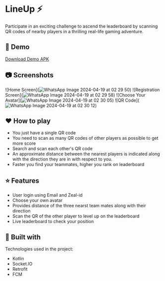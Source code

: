 # LineUp ⚡ 

Participate in an exciting challenge to ascend the leaderboard by scanning QR codes of nearby players in a thrilling real-life gaming adventure.

## 🚀 Demo
[Download Demo APK]()

## 📷 Screenshots
![Home Screen](![WhatsApp Image 2024-04-19 at 02 29 50](https://github.com/phoenix-kanak/Lineup/assets/132151345/c7978997-114b-485d-88ab-2728ec2911ee))
![Registration Screen](![WhatsApp Image 2024-04-19 at 02 29 58](https://github.com/phoenix-kanak/Lineup/assets/132151345/07dd9704-2004-43f2-b1c8-188f79c11c27))
![Choose Your Avatar](![WhatsApp Image 2024-04-19 at 02 30 05](https://github.com/phoenix-kanak/Lineup/assets/132151345/43341d04-78d4-4d29-ad2f-f57ede73fda1))
![QR Code](![WhatsApp Image 2024-04-19 at 02 30 12](https://github.com/phoenix-kanak/Lineup/assets/132151345/9598f222-b47b-4808-b6d7-3c12b072671e))





## ❤️ How to play
- You just have a single QR code
- You need to scan as many QR codes of other players as possible to get more score
- Search and scan each other's QR code
- An approximate distance between the nearest players is indicated along with the direction they are in with respect to you.
- Faster you find your teammates, higher you rank on leaderboard


## ⭐ Features
- User login using Email and Zeal-id
- Choose your own avatar
- Provides distance of the three nearst team mates along with their direction
- Scan the QR of the other player to level up on the leaderboard
- Live leaderboard to check your position

## 🔧 Built with
Technologies used in the project:
- Kotlin
- Socket.IO
- Retrofit
- FCM



